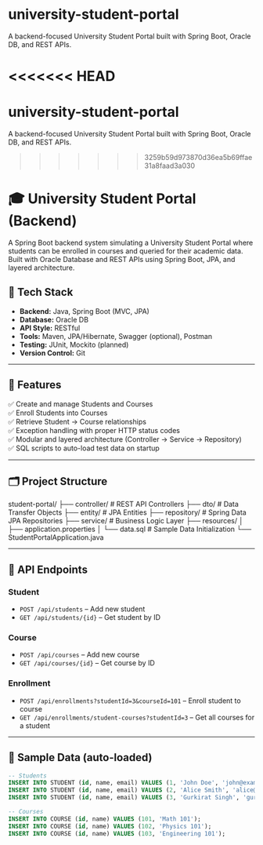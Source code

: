 # university-student-portal
A backend-focused University Student Portal built with Spring Boot, Oracle DB, and REST APIs.

<<<<<<< HEAD
=======
# university-student-portal
A backend-focused University Student Portal built with Spring Boot, Oracle DB, and REST APIs.

>>>>>>> 3259b59d973870d36ea5b69ffae31a8faad3a030
# 🎓 University Student Portal (Backend)

A Spring Boot backend system simulating a University Student Portal where students can be enrolled in courses and queried for their academic data. Built with Oracle Database and REST APIs using Spring Boot, JPA, and layered architecture.

## 🔧 Tech Stack

- **Backend:** Java, Spring Boot (MVC, JPA)
- **Database:** Oracle DB
- **API Style:** RESTful
- **Tools:** Maven, JPA/Hibernate, Swagger (optional), Postman
- **Testing:** JUnit, Mockito (planned)
- **Version Control:** Git

---

## 🧩 Features

✅ Create and manage Students and Courses  
✅ Enroll Students into Courses  
✅ Retrieve Student → Course relationships  
✅ Exception handling with proper HTTP status codes  
✅ Modular and layered architecture (Controller → Service → Repository)  
✅ SQL scripts to auto-load test data on startup  

---

## 🗂️ Project Structure

student-portal/
├── controller/ # REST API Controllers
├── dto/ # Data Transfer Objects
├── entity/ # JPA Entities
├── repository/ # Spring Data JPA Repositories
├── service/ # Business Logic Layer
├── resources/
│ ├── application.properties
│ └── data.sql # Sample Data Initialization
└── StudentPortalApplication.java


---

## 🔄 API Endpoints

### Student
- `POST /api/students` – Add new student  
- `GET /api/students/{id}` – Get student by ID  

### Course
- `POST /api/courses` – Add new course  
- `GET /api/courses/{id}` – Get course by ID  

### Enrollment
- `POST /api/enrollments?studentId=3&courseId=101` – Enroll student to course  
- `GET /api/enrollments/student-courses?studentId=3` – Get all courses for a student  

---

## 💾 Sample Data (auto-loaded)

```sql
-- Students
INSERT INTO STUDENT (id, name, email) VALUES (1, 'John Doe', 'john@example.com');
INSERT INTO STUDENT (id, name, email) VALUES (2, 'Alice Smith', 'alice@example.com');
INSERT INTO STUDENT (id, name, email) VALUES (3, 'Gurkirat Singh', 'gurkirat.ca@gmail.com');

-- Courses
INSERT INTO COURSE (id, name) VALUES (101, 'Math 101');
INSERT INTO COURSE (id, name) VALUES (102, 'Physics 101');
INSERT INTO COURSE (id, name) VALUES (103, 'Engineering 101');
